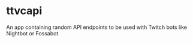 # ttvcapi
An app containing random API endpoints to be used with Twitch bots like Nightbot or Fossabot
